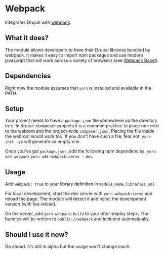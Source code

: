 # Webpack

Integrates Drupal with [webpack](https://webpack.js.org/).

## What it does?

The module allows developers to have their Drupal libraries bundled by webpack. It makes it easy to import npm packages and use modern javascript that will work across a variety of browsers (see [Webpack Babel](https://drupal.org/project/webpack_babel)).

## Dependencies

Right now the module assumes that `yarn` is installed and available in the PATH.

## Setup

Your project needs to have a `package.json` file somewhere up the directory tree. In drupal-composer projects it is a common practice to place one next to the webroot and the project-wide `composer.json`. Placing the file inside the webroot would work too. If you don't have such a file, fear not. `yarn init -yp` will generate an empty one.

Once you've got `package.json`, add the following npm dependencies.
`yarn add webpack` 
`yarn add webpack-serve --dev` 

## Usage

Add `webpack: true` to your library definition in `module_name.libraries.yml`.

For local development, start the dev server with `yarn webpack:serve` and reload the page. The module will detect it and inject the development version (with live reload).

On the server, add `yarn webpack:build` to your after-deploy steps. The bundles will be written to `public://webpack` and included automatically.

## Should I use it now?

Go ahead. It's still in alpha but the usage won't change much.
